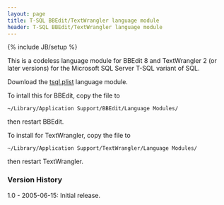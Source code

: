```yaml
---
layout: page
title: T-SQL BBEdit/TextWrangler language module
header: T-SQL BBEdit/TextWrangler language module
---
```

{% include JB/setup %}

This is a codeless language module for BBEdit 8 and TextWrangler 2 (or later versions) for the Microsoft SQL Server T-SQL variant of SQL.

Download the [tsql.plist](tsql.plist) language module.

To intall this for BBEdit, copy the file to

`~/Library/Application Support/BBEdit/Language Modules/`

then restart BBEdit.

To install for TextWrangler, copy the file to

`~/Library/Application Support/TextWrangler/Language Modules/`

then restart TextWrangler.

### Version History
1.0 - 2005-06-15: Initial release.
